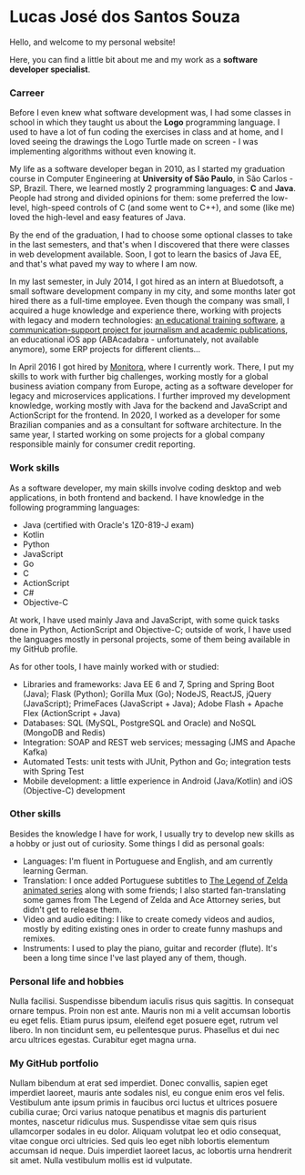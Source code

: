 # Lucas José dos Santos Souza

Hello, and welcome to my personal website!

Here, you can find a little bit about me and my work as a **software developer specialist**.

### Carreer

Before I even knew what software development was, I had some classes in school in which they taught us about the **Logo** programming language. I used to have a lot of fun coding the exercises in class and at home, and I loved seeing the drawings the Logo Turtle made on screen - I was implementing algorithms without even knowing it.

My life as a software developer began in 2010, as I started my graduation course in Computer Engineering at **University of São Paulo**, in São Carlos - SP, Brazil. There, we learned mostly 2 programming languages: **C** and **Java**. People had strong and divided opinions for them: some preferred the low-level, high-speed controls of C (and some went to C++), and some (like me) loved the high-level and easy features of Java.

By the end of the graduation, I had to choose some optional classes to take in the last semesters, and that's when I discovered that there were classes in web development available. Soon, I got to learn the basics of Java EE, and that's what paved my way to where I am now.

In my last semester, in July 2014, I got hired as an intern at Bluedotsoft, a small software development company in my city, and some months later got hired there as a full-time employee. Even though the company was small, I acquired a huge knowledge and experience there, working with projects with legacy and modern technologies: [an educational training software](http://geic.ufscar.br/site/), [a communication-support project for journalism and academic publications](https://pt.wikipedia.org/wiki/SACI_(software)), an educational iOS app (ABAcadabra - unfortunately, not available anymore), some ERP projects for different clients...

In April 2016 I got hired by [Monitora](https://www.monitoratec.com.br/), where I currently work. There, I put my skills to work with further big challenges, working mostly for a global business aviation company from Europe, acting as a software developer for legacy and microservices applications. I further improved my development knowledge, working mostly with Java for the backend and JavaScript and ActionScript for the frontend. In 2020, I worked as a developer for some Brazilian companies and as a consultant for software architecture. In the same year, I started working on some projects for a global company responsible mainly for consumer credit reporting.

### Work skills

As a software developer, my main skills involve coding desktop and web applications, in both frontend and backend. I have knowledge in the following programming languages:
* Java (certified with Oracle's 1Z0-819-J exam)
* Kotlin
* Python
* JavaScript
* Go
* C
* ActionScript
* C#
* Objective-C

At work, I have used mainly Java and JavaScript, with some quick tasks done in Python, ActionScript and Objective-C; outside of work, I have used the languages mostly in personal projects, some of them being available in my GitHub profile.

As for other tools, I have mainly worked with or studied:
* Libraries and frameworks: Java EE 6 and 7, Spring and Spring Boot (Java); Flask (Python); Gorilla Mux (Go); NodeJS, ReactJS, jQuery (JavaScript); PrimeFaces (JavaScript + Java); Adobe Flash + Apache Flex (ActionScript + Java)
* Databases: SQL (MySQL, PostgreSQL and Oracle) and NoSQL (MongoDB and Redis)
* Integration: SOAP and REST web services; messaging (JMS and Apache Kafka)
* Automated Tests: unit tests with JUnit, Python and Go; integration tests with Spring Test
* Mobile development: a little experience in Android (Java/Kotlin) and iOS (Objective-C) development

### Other skills

Besides the knowledge I have for work, I usually try to develop new skills as a hobby or just out of curiosity. Some things I did as personal goals:
* Languages: I'm fluent in Portuguese and English, and am currently learning German.
* Translation: I once added Portuguese subtitles to [The Legend of Zelda animated series](https://www.youtube.com/playlist?list=PLz-D1VRRcnVChjsfpp8HRw5-2R4_crF0D) along with some friends; I also started fan-translating some games from The Legend of Zelda and Ace Attorney series, but didn't get to release them.
* Video and audio editing: I like to create comedy videos and audios, mostly by editing existing ones in order to create funny mashups and remixes.
* Instruments: I used to play the piano, guitar and recorder (flute). It's been a long time since I've last played any of them, though. 

### Personal life and hobbies

Nulla facilisi. Suspendisse bibendum iaculis risus quis sagittis. In consequat ornare tempus. Proin non est ante. Mauris non mi a velit accumsan lobortis eu eget felis. Etiam purus ipsum, eleifend eget posuere eget, rutrum vel libero. In non tincidunt sem, eu pellentesque purus. Phasellus et dui nec arcu ultrices egestas. Curabitur eget magna urna.

### My GitHub portfolio

Nullam bibendum at erat sed imperdiet. Donec convallis, sapien eget imperdiet laoreet, mauris ante sodales nisl, eu congue enim eros vel felis. Vestibulum ante ipsum primis in faucibus orci luctus et ultrices posuere cubilia curae; Orci varius natoque penatibus et magnis dis parturient montes, nascetur ridiculus mus. Suspendisse vitae sem quis risus ullamcorper sodales in eu dolor. Aliquam volutpat leo et odio consequat, vitae congue orci ultricies. Sed quis leo eget nibh lobortis elementum accumsan id neque. Duis imperdiet laoreet lacus, ac lobortis urna hendrerit sit amet. Nulla vestibulum mollis est id vulputate.
